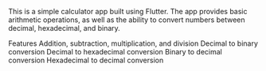 This is a simple calculator app built using Flutter. The app provides basic arithmetic operations, as well as the ability to convert numbers between decimal, hexadecimal, and binary.

Features
Addition, subtraction, multiplication, and division
Decimal to binary conversion
Decimal to hexadecimal conversion
Binary to decimal conversion
Hexadecimal to decimal conversion
